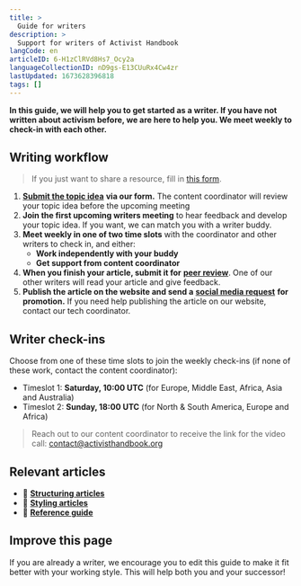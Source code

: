 ```yaml
---
title: >
  Guide for writers
description: >
  Support for writers of Activist Handbook
langCode: en
articleID: 6-H1zClRVd8Hs7_Ocy2a
languageCollectionID: nD9gs-E13CUuRx4Cw4zr
lastUpdated: 1673628396818
tags: []
---
```


**In this guide, we will help you to get started as a writer. If you have not written about activism before, we are here to help you. We meet weekly to check-in with each other.**

## Writing workflow

> If you just want to share a resource, fill in [this form](https://airtable.com/shriE1ATGx41eaL5I).

1.  [**Submit the topic idea**](https://airtable.com/shr8oOvaeHOtBOK5t) **via our form.** The content coordinator will review your topic idea before the upcoming meeting
2.  **Join the first upcoming writers meeting** to hear feedback and develop your topic idea. If you want, we can match you with a writer buddy.
3.  **Meet weekly in one of two time slots** with the coordinator and other writers to check in, and either:
    -   **Work independently with your buddy**
    -   **Get support from content coordinator**
4.  **When you finish your article, submit it for** [**peer review**](https://airtable.com/shrn25XgXKGWkuKKI). One of our other writers will read your article and give feedback.
5.  **Publish the article on the website and send a** [**social media request**](http://activism.rocks/request-post) **for promotion.** If you need help publishing the article on our website, contact our tech coordinator.

<div></div>

## Writer check-ins

Choose from one of these time slots to join the weekly check-ins (if none of these work, contact the content coordinator):

-   Timeslot 1: **Saturday, 10:00 UTC** (for Europe, Middle East, Africa, Asia and Australia)
-   Timeslot 2: **Sunday, 18:00 UTC** (for North & South America, Europe and Africa)

<div></div>

> Reach out to our content coordinator to receive the link for the video call: [contact@activisthandbook.org](mailto:contact@activisthandbook.org)

## Relevant articles

-   **🔢** [**Structuring articles**](/support/content/structure)
-   **🎨** [**Styling articles**](/support/content/style)
-   **📄** [**Reference guide**](/support/content/reference)

## **Improve this page**

If you are already a writer, we encourage you to edit this guide to make it fit better with your working style. This will help both you and your successor!